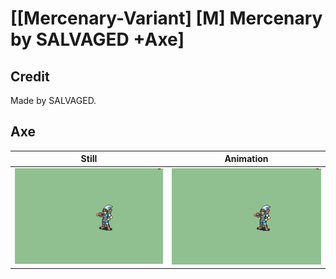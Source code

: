 # [\[Mercenary-Variant\] \[M\] Mercenary by SALVAGED +Axe]

## Credit

Made by SALVAGED.
	
## Axe

| Still | Animation |
| :---: | :-------: |
| ![Axe still](./Axe_000.png) | ![Axe animation](./Axe.gif) |
